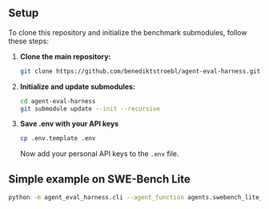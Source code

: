 ## Setup

To clone this repository and initialize the benchmark submodules, follow these steps:

1. **Clone the main repository:**
   ```bash
   git clone https://github.com/benediktstroebl/agent-eval-harness.git
   ```

2. **Initialize and update submodules:**
   ```bash
   cd agent-eval-harness
   git submodule update --init --recursive
   ```

3. **Save .env with your API keys**
   ```bash
   cp .env.template .env
   ```
   Now add your personal API keys to the ```.env``` file.


## Simple example on SWE-Bench Lite
   ```bash
   python -m agent_eval_harness.cli --agent_function agents.swebench_lite_example_agent.agent.run --benchmark swebench_lite --agent_dir agents/swebench_lite_example_agent/ --agent_name swebench_lite_example_agent --upload
   ```


